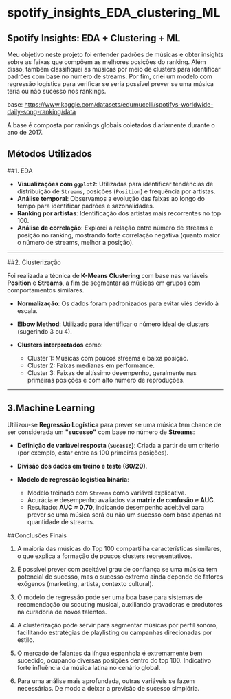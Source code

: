 # spotify_insights_EDA_clustering_ML

## Spotify Insights: EDA + Clustering + ML

Meu objetivo neste projeto foi entender padrões de músicas e obter insights sobre as faixas que compõem as melhores posições do ranking.
Além disso, também classifiquei as músicas por meio de clusters para identificar padrões com base no número de streams.
Por fim, criei um modelo com regressão logística para verificar se seria possível prever se uma música teria ou não sucesso nos rankings.

base: https://www.kaggle.com/datasets/edumucelli/spotifys-worldwide-daily-song-ranking/data

A base é composta por rankings globais coletados diariamente durante o ano de 2017.

## Métodos Utilizados

##1. EDA

* **Visualizações com `ggplot2`**: Utilizadas para identificar tendências de distribuição de `Streams`, posições (`Position`) e frequência por artistas.
* **Análise temporal**: Observamos a evolução das faixas ao longo do tempo para identificar padrões e sazonalidades.
* **Ranking por artistas**: Identificação dos artistas mais recorrentes no top 100.
* **Análise de correlação**: Explorei a relação entre número de streams e posição no ranking, mostrando forte correlação negativa (quanto maior o número de streams, melhor a posição).

---

##2. Clusterização

Foi realizada a técnica de **K-Means Clustering** com base nas variáveis **Position** e **Streams**, a fim de segmentar as músicas em grupos com comportamentos similares.

* **Normalização**: Os dados foram padronizados para evitar viés devido à escala.
* **Elbow Method**: Utilizado para identificar o número ideal de clusters (sugerindo 3 ou 4).
* **Clusters interpretados** como:

  * Cluster 1: Músicas com poucos streams e baixa posição.
  * Cluster 2: Faixas medianas em performance.
  * Cluster 3: Faixas de altíssimo desempenho, geralmente nas primeiras posições e com alto número de reproduções.

---

## 3.Machine Learning

Utilizou-se **Regressão Logística** para prever se uma música tem chance de ser considerada um **"sucesso"** com base no número de **Streams**:

* **Definição de variável resposta (`Sucesso`)**: Criada a partir de um critério (por exemplo, estar entre as 100 primeiras posições).
* **Divisão dos dados em treino e teste (80/20)**.
* **Modelo de regressão logística binária**:

  * Modelo treinado com `Streams` como variável explicativa.
  * Acurácia e desempenho avaliados via **matriz de confusão** e **AUC**.
  * Resultado: **AUC ≈ 0.70**, indicando desempenho aceitável para prever se uma música será ou não um sucesso com base apenas na quantidade de streams.
 
##Conclusões Finais

1. A maioria das músicas do Top 100 compartilha características similares, o que explica a formação de poucos clusters representativos.

2. É possível prever com aceitável grau de confiança se uma música tem potencial de sucesso, mas o sucesso extremo ainda depende de fatores exógenos (marketing, artista, contexto cultural).

3. O modelo de regressão pode ser uma boa base para sistemas de recomendação ou scouting musical, auxiliando gravadoras e produtores na curadoria de novos talentos.

4. A clusterização pode servir para segmentar músicas por perfil sonoro, facilitando estratégias de playlisting ou campanhas direcionadas por estilo.

5. O mercado de falantes da língua espanhola é extremamente bem sucedido, ocupando diversas posições dentro do top 100. Indicativo forte influência da música latina no cenário global.

6. Para uma análise mais aprofundada, outras variáveis se fazem necessárias. De modo a deixar a previsão de sucesso simplória.

